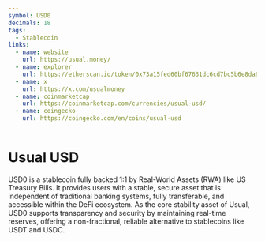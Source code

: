 ```yaml
---
symbol: USD0
decimals: 18
tags:
  - Stablecoin
links:
  - name: website
    url: https://usual.money/
  - name: explorer
    url: https://etherscan.io/token/0x73a15fed60bf67631dc6cd7bc5b6e8da8190acf5
  - name: x
    url: https://x.com/usualmoney
  - name: coinmarketcap
    url: https://coinmarketcap.com/currencies/usual-usd/
  - name: coingecko
    url: https://coingecko.com/en/coins/usual-usd
---
```


# Usual USD

USD0 is a stablecoin fully backed 1:1 by Real-World Assets (RWA) like US Treasury Bills. It provides users with a stable, secure asset that is independent of traditional banking systems, fully transferable, and accessible within the DeFi ecosystem. As the core stability asset of Usual, USD0 supports transparency and security by maintaining real-time reserves, offering a non-fractional, reliable alternative to stablecoins like USDT and USDC.
